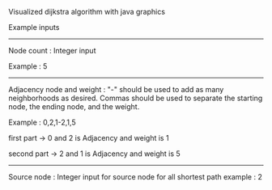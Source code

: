 

Visualized dijkstra algorithm with java graphics

Example inputs

-------------------------------------

Node count : Integer input

Example : 5

-------------------------------------

Adjacency node and weight : "-" should be used to add as many neighborhoods as desired. Commas should be used to separate the starting node, the ending node, and the weight.

Example : 0,2,1-2,1,5

first part -> 0 and 2 is Adjacency and weight is 1

second part -> 2 and 1 is Adjacency and weight is 5

-------------------------------------

Source node : Integer input for source node for all shortest path example : 2
